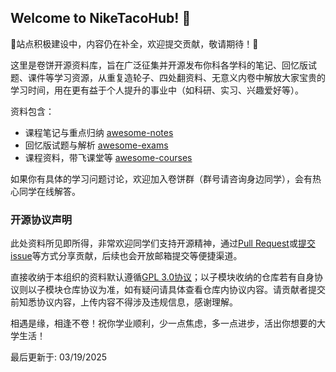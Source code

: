 ## Welcome to NikeTacoHub! 👋

🚧站点积极建设中，内容仍在补全，欢迎提交贡献，敬请期待！🚧

这里是卷饼开源资料库，旨在广泛征集并开源发布你科各学科的笔记、回忆版试题、课件等学习资源，从重复造轮子、四处翻资料、无意义内卷中解放大家宝贵的学习时间，用在更有益于个人提升的事业中（如科研、实习、兴趣爱好等）。

资料包含：
- 课程笔记与重点归纳 [awesome-notes](https://github.com/NikeTacoHub/awesome-notes)
- 回忆版试题与解析 [awesome-exams](https://github.com/NikeTacoHub/awesome-exams)
- 课程资料，带飞课堂等 [awesome-courses](https://github.com/NikeTacoHub/awesome-courses)

如果你有具体的学习问题讨论，欢迎加入卷饼群（群号请咨询身边同学），会有热心同学在线解答。

### 开源协议声明

此处资料所见即所得，非常欢迎同学们支持开源精神，通过[Pull Request](https://docs.github.com/en/pull-requests/collaborating-with-pull-requests/proposing-changes-to-your-work-with-pull-requests/creating-a-pull-request)或[提交issue](https://docs.github.com/en/issues/tracking-your-work-with-issues/about-issues)等方式分享贡献，后续也会开放邮箱提交等便捷渠道。

直接收纳于本组织的资料默认遵循[GPL 3.0协议](https://www.gnu.org/licenses/gpl-3.0.html)；以子模块收纳的仓库若有自身协议则以子模块仓库协议为准，如有疑问请具体查看仓库内协议内容。请贡献者提交前知悉协议内容，上传内容不得涉及违规信息，感谢理解。

相遇是缘，相逢不卷！祝你学业顺利，少一点焦虑，多一点进步，活出你想要的大学生活！

最后更新于: 03/19/2025
